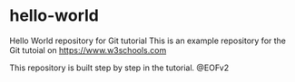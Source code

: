 # hello-world
Hello World repository for Git tutorial
This is an example repository for the Git tutoial on https://www.w3schools.com

This repository is built step by step in the tutorial. @EOFv2
